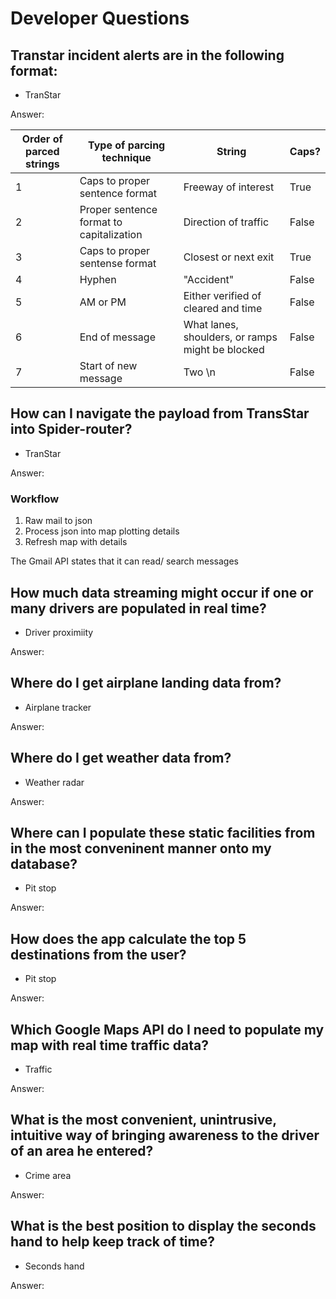 # Developer Questions

## Transtar incident alerts are in the following format:

- TranStar

Answer:

| Order of parced strings | Type of parcing technique                | String                                           | Caps? |
| ----------------------- | ---------------------------------------- | ------------------------------------------------ | ----- |
| 1                       | Caps to proper sentence format           | Freeway of interest                              | True  |
| 2                       | Proper sentence format to capitalization | Direction of traffic                             | False |
| 3                       | Caps to proper sentense format           | Closest or next exit                             | True  |
| 4                       | Hyphen                                   | "Accident"                                       | False |
| 5                       | AM or PM                                 | Either verified of cleared and time              | False |
| 6                       | End of message                           | What lanes, shoulders, or ramps might be blocked | False |
| 7                       | Start of new message                     | Two \n                                           | False |

## How can I navigate the payload from TransStar into Spider-router?

- TranStar

Answer:

### Workflow

1. Raw mail to json
2. Process json into map plotting details
3. Refresh map with details

The Gmail API states that it can read/ search messages

## How much data streaming might occur if one or many drivers are populated in real time?

- Driver proximiity

Answer:

## Where do I get airplane landing data from?

- Airplane tracker

Answer:

## Where do I get weather data from?

- Weather radar

Answer:

## Where can I populate these static facilities from in the most conveninent manner onto my database?

- Pit stop

Answer:

## How does the app calculate the top 5 destinations from the user?

- Pit stop

Answer:

## Which Google Maps API do I need to populate my map with real time traffic data?

- Traffic

Answer:

## What is the most convenient, unintrusive, intuitive way of bringing awareness to the driver of an area he entered?

- Crime area

Answer:

## What is the best position to display the seconds hand to help keep track of time?

- Seconds hand

Answer:
